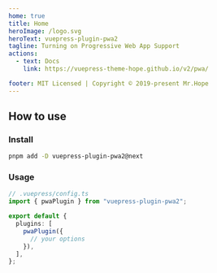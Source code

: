 ```yaml
---
home: true
title: Home
heroImage: /logo.svg
heroText: vuepress-plugin-pwa2
tagline: Turning on Progressive Web App Support
actions:
  - text: Docs
    link: https://vuepress-theme-hope.github.io/v2/pwa/

footer: MIT Licensed | Copyright © 2019-present Mr.Hope
---
```


## How to use

### Install

```bash
pnpm add -D vuepress-plugin-pwa2@next
```

### Usage

```ts
// .vuepress/config.ts
import { pwaPlugin } from "vuepress-plugin-pwa2";

export default {
  plugins: [
    pwaPlugin({
      // your options
    }),
  ],
};
```
